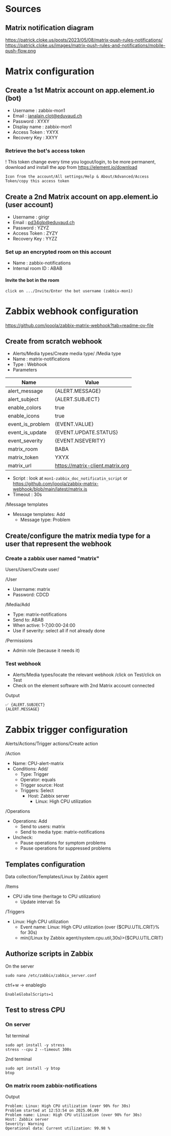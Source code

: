 # Sources
## Matrix notification diagram
https://patrick.cloke.us/posts/2023/05/08/matrix-push-rules-notifications/
https://patrick.cloke.us/images/matrix-push-rules-and-notifications/mobile-push-flow.png

# Matrix configuration

## Create a 1st Matrix account on app.element.io (bot)
- Username : zabbix-mon1
- Email : ianalain.clot@eduvaud.ch
- Password : XYXY
- Display name : zabbix-mon1
- Access Token : YXYX
- Recovery Key : XXYY

### Retrieve the bot's access token
! This token change every time you logout/login, to be more permanent, download and install the app from https://element.io/download
```
Icon from the account/All settings/Help & About/Advanced/Access Token/copy this access token
```

## Create a 2nd Matrix account on app.element.io (user account)
- Username : girigr
- Email : pd34glp@eduvaud.ch
- Password : YZYZ
- Access Token : ZYZY
- Recovery Key : YYZZ

### Set up an encrypted room on this account
- Name : zabbix-notifications
- Internal room ID : ABAB

#### Invite the bot in the room
```
click on .../Invite/Enter the bot username (zabbix-mon1)
```

# Zabbix webhook configuration
https://github.com/jooola/zabbix-matrix-webhook?tab=readme-ov-file

## Create from scratch webhook
- Alerts/Media types/Create media type/
/Media type
- Name : matrix-notifications
- Type : Webhook
- Parameters

|Name|Value|
|---|---|
|alert_message|{ALERT.MESSAGE}|
|alert_subject|{ALERT.SUBJECT}|
|enable_colors|true|
|enable_icons|true|
|event_is_problem|{EVENT.VALUE}|
|event_is_update|{EVENT.UPDATE.STATUS}|
|event_severity|{EVENT.NSEVERITY}|
|matrix_room|BABA|
|matrix_token|YXYX|
|matrix_url|https://matrix-client.matrix.org|
- Script : look at `mon1-zabbix_doc_notificatin_script` or https://github.com/jooola/zabbix-matrix-webhook/blob/main/latest/matrix.js
- Timeout : 30s

/Message templates
- Message templates: Add
  - Message type: Problem

## Create/configure the matrix media type for a user that represent the webhook
### Create a zabbix user named "matrix"
Users/Users/Create user/

/User
- Username: matrix
- Password: CDCD

/Media/Add
- Type: matrix-notifications
- Send to: ABAB
- When active: 1-7,00:00-24:00
- Use if severity: select all if not already done

/Permissions
- Admin role (because it needs it)

### Test webhook
- Alerts/Media types/locate the relevant webhook <matrix>/click on Test/click on Test
- Check on the element software with 2nd Matrix account connected

Output
```
✅ {ALERT.SUBJECT}
{ALERT.MESSAGE}
```

# Zabbix trigger configuration
Alerts/Actions/Trigger actions/Create action

/Action
- Name: CPU-alert-matrix
- Conditions: Add/
  - Type: Trigger
  - Operator: equals
  - Trigger source: Host
  - Triggers: Select
    - Host: Zabbix server
      - Linux: High CPU utilization

/Operations
- Operations: Add
  - Send to users: matrix
  - Send to media type: matrix-notifications
- Uncheck:
  - Pause operations for symptom problems
  - Pause operations for suppressed problems

## Templates configuration
Data collection/Templates/Linux by Zabbix agent

/Items
- CPU idle time (heritage to CPU utilization)
  - Update interval: 5s

/Triggers
- Linux: High CPU utilization
  - Event name: Linux: High CPU utilization (over {$CPU.UTIL.CRIT}% for 30s)
  - min(/Linux by Zabbix agent/system.cpu.util,30s)>{$CPU.UTIL.CRIT}

## Authorize scripts in Zabbix
On the server
```
sudo nano /etc/zabbix/zabbix_server.conf
```
ctrl+w -> enableglo
```
EnableGlobalScripts=1
```

## Test to stress CPU
### On server
1st terminal
```
sudo apt install -y stress
stress --cpu 2 --timeout 300s
```
2nd terminal
```
sudo apt install -y btop
btop
```

### On matrix room zabbix-notifications
Output
```
Problem: Linux: High CPU utilization (over 90% for 30s)
Problem started at 12:53:54 on 2025.06.09
Problem name: Linux: High CPU utilization (over 90% for 30s)
Host: Zabbix server
Severity: Warning
Operational data: Current utilization: 99.98 %
```
